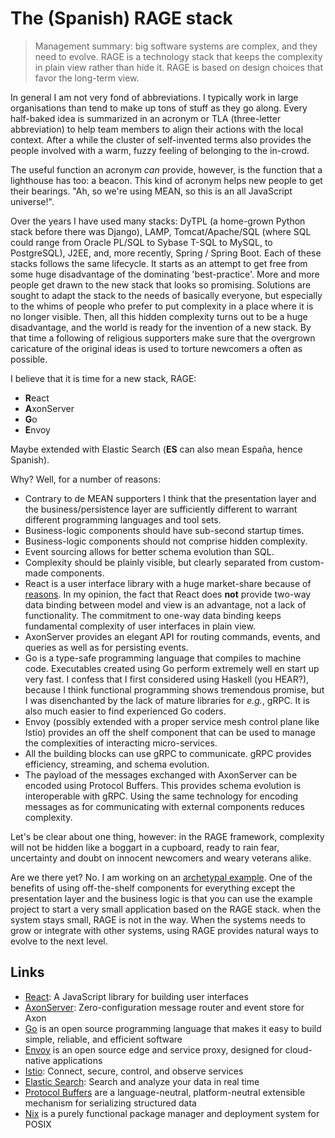 # The (Spanish) RAGE stack

> Management summary: big software systems are complex, and they need to evolve. RAGE is a technology stack that keeps the complexity in plain view rather than hide it. RAGE is based on design choices that favor the long-term view.

In general I am not very fond of abbreviations. I typically work in large organisations than tend to make up tons of stuff as they go along. Every half-baked idea is summarized in an acronym or TLA (three-letter abbreviation) to help team members to align their actions with the local context. After a while the cluster of self-invented terms also provides the people involved with a warm, fuzzy feeling of belonging to the in-crowd.

The useful function an acronym _can_ provide, however, is the function that a lighthouse has too: a beacon. This kind of acronym helps new people to get their bearings. "Ah, so we're using MEAN, so this is an all JavaScript universe!".

Over the years I have used many stacks: DyTPL (a home-grown Python stack before there was Django), LAMP, Tomcat/Apache/SQL (where SQL could range from Oracle PL/SQL to Sybase T-SQL to MySQL, to PostgreSQL), J2EE, and, more recently, Spring / Spring Boot. Each of these stacks follows the same lifecycle. It starts as an attempt to get free from some huge disadvantage of the dominating 'best-practice'. More and more people get drawn to the new stack that looks so promising. Solutions are sought to adapt the stack to the needs of basically everyone, but especially to the whims of people who prefer to put complexity in a place where it is no longer visible. Then, all this hidden complexity turns out to be a huge disadvantage, and the world is ready for the invention of a new stack. By that time a following of religious supporters make sure that the overgrown caricature of the original ideas is used to torture newcomers a often as possible.

I believe that it is time for a new stack, RAGE:

* **R**eact
* **A**xonServer
* **G**o
* **E**nvoy

Maybe extended with Elastic Search (**ES** can also mean España, hence Spanish).

Why? Well, for a number of reasons:

* Contrary to de MEAN supporters I think that the presentation layer and the business/persistence layer are sufficiently different to warrant different programming languages and tool sets.
* Business-logic components should have sub-second startup times.
* Business-logic components should not comprise hidden complexity.
* Event sourcing allows for better schema evolution than SQL.
* Complexity should be plainly visible, but clearly separated from custom-made components.
* React is a user interface library with a huge market-share because of [reasons](https://medium.com/@TechMagic/reactjs-vs-angular5-vs-vue-js-what-to-choose-in-2018-b91e028fa91d). In my opinion, the fact that React does **not** provide two-way data binding between model and view is an advantage, not a lack of functionality. The commitment to one-way data binding keeps fundamental complexity of user interfaces in plain view.
* AxonServer provides an elegant API for routing commands, events, and queries as well as for persisting events.
* Go is a type-safe programming language that compiles to machine code. Executables created using Go perform extremely well en start up very fast. I confess that I first considered using Haskell (you HEAR?), because I think functional programming shows tremendous promise, but I was disenchanted by the lack of mature libraries for _e.g._, gRPC. It is also much easier to find experienced Go coders.
* Envoy (possibly extended with a proper service mesh control plane like Istio) provides an off the shelf component that can be used to manage the complexities of interacting micro-services.
* All the building blocks can use gRPC to communicate. gRPC provides efficiency, streaming, and schema evolution.
* The payload of the messages exchanged with AxonServer can be encoded using Protocol Buffers. This provides schema evolution is interoperable with gRPC. Using the same technology for encoding messages as for communicating with external components reduces complexity.

Let's be clear about one thing, however: in the RAGE framework, complexity will not be hidden like a boggart in a cupboard, ready to rain fear, uncertainty and doubt on innocent newcomers and weary veterans alike.

Are we there yet? No. I am working on an [archetypal example](https://github.com/jeroenvanmaanen/archetype-go-axon). One of the benefits of using off-the-shelf components for everything except the presentation layer and the business logic is that you can use the example project to start a very small application based on the RAGE stack. when the system stays small, RAGE is not in the way. When the systems needs to grow or integrate with other systems, using RAGE provides natural ways to evolve to the next level.

## Links

* [React](https://reactjs.org/): A JavaScript library for building user interfaces
* [AxonServer](https://axoniq.io/product-overview/axon-server): Zero-configuration message router and event store for Axon
* [Go](https://golang.org/) is an open source programming language that makes it easy to build simple, reliable, and efficient software
* [Envoy](https://www.envoyproxy.io/) is an open source edge and service proxy, designed for cloud-native applications
* [Istio](https://istio.io/): Connect, secure, control, and observe services
* [Elastic Search](https://www.elastic.co/): Search and analyze your data in real time
* [Protocol Buffers](https://developers.google.com/protocol-buffers) are a language-neutral, platform-neutral extensible mechanism for serializing structured data
* [Nix](https://nixos.org/nixos/nix-pills/) is a purely functional package manager and deployment system for POSIX

